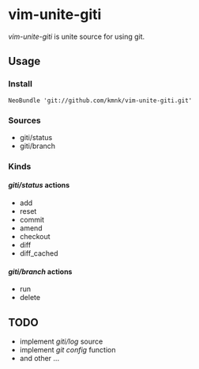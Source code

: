 # vim-unite-giti

*vim-unite-giti* is unite source for using git.

## Usage

### Install

    NeoBundle 'git://github.com/kmnk/vim-unite-giti.git'


### Sources

- giti/status
- giti/branch


### Kinds

#### *giti/status* actions

- add
- reset
- commit
- amend
- checkout
- diff
- diff\_cached


#### *giti/branch* actions

- run
- delete


## TODO

- implement *giti/log* source
- implement *git config* function
- and other ...

